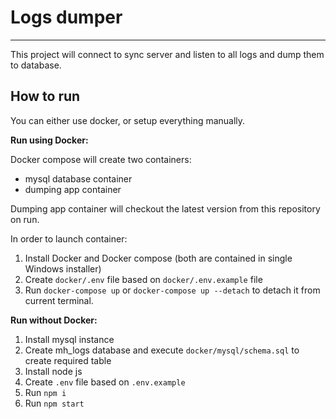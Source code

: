 # Logs dumper
---
This project will connect to sync server and listen to all logs and dump them to database.

## How to run

You can either use docker, or setup everything manually.

**Run using Docker:**

Docker compose will create two containers:

- mysql database container 
- dumping app container

Dumping app container will checkout the latest version from this repository on run.

In order to launch container:
1. Install Docker and Docker compose (both are contained in single Windows installer)
2. Create `docker/.env` file based on `docker/.env.example` file
3. Run `docker-compose up` or `docker-compose up --detach` to detach it from current terminal.

**Run without Docker:**

1. Install mysql instance
2. Create  mh_logs database and execute `docker/mysql/schema.sql` to create required table
3. Install node js
4. Create `.env` file based on `.env.example`
5. Run `npm i`
6. Run `npm start`
